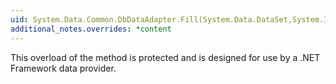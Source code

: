 ```yaml
---
uid: System.Data.Common.DbDataAdapter.Fill(System.Data.DataSet,System.Int32,System.Int32,System.String,System.Data.IDbCommand,System.Data.CommandBehavior)
additional_notes.overrides: *content
---
```


<p>This overload of the <xref href="System.Data.IDataAdapter.Fill(System.Data.DataSet)"></xref> method is protected and is designed for use by a .NET Framework data provider.</p>


